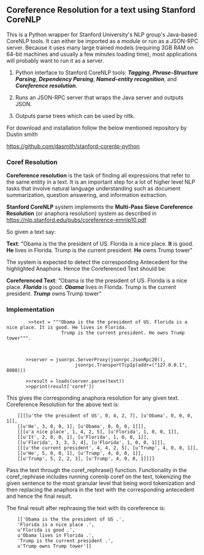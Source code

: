 ## **Coreference Resolution for a text using Stanford CoreNLP**

This is a Python wrapper for Stanford University's NLP group's Java-based CoreNLP tools. It can either be imported as a module or run as a JSON-RPC server. Because it uses many large trained models (requiring 3GB RAM on 64-bit machines and usually a few minutes loading time), most applications will probably want to run it as a server.

1. Python interface to Stanford CoreNLP tools: ***Tagging***, ***Phrase-Structure Parsing***, ***Dependency Parsing***, ***Named-entity recognition***, and ***Coreference resolution***.

2. Runs an JSON-RPC server that wraps the Java server and outputs JSON.

3. Outputs parse trees which can be used by nltk.

For download and installation follow the below mentioned repository by Dustin smith

https://github.com/dasmith/stanford-corenlp-python

### Coref Resolution
**Coreference resolution** is the task of finding all expressions that refer to the same 
entity in a text. It is an important step for a lot of higher level NLP tasks that 
involve natural language understanding such as document summarization, question answering, and information extraction.

**Stanford CoreNLP** system implements the **Multi-Pass Sieve Coreference Resolution** (or anaphora resolution) system as described in https://nlp.stanford.edu/pubs/coreference-emnlp10.pdf


So given a text say:

**Text**: "Obama is the the president of US. Florida is a nice place. **It** is good. **He** lives in Florida.
            Trump is the current president. **He** owns Trump tower"

The system is expected to detect the corresponding Antecedent for the highlighted Anaphora. Hence the Coreferenced Text should
be:

**Coreferenced Text**:  “Obama is the the president of US. Florida is a nice place. ***Florida*** is good. ***Obama*** lives in Florida. Trump is the current president. ***Trump*** owns Trump tower”



### Implementation

            >>text = """Obama is the the president of US. Florida is a nice place. It is good. He lives in Florida.
                        Trump is the current president. He owns Trump tower""".



           >>server = jsonrpc.ServerProxy(jsonrpc.JsonRpc20(),
                             jsonrpc.TransportTcpIp(addr=("127.0.0.1", 8080)))

           >>result = loads(server.parse(text))
           >>pprint(result['coref'])
           
This gives the corresponding anaphora resolution for any given text. Coreference Resolution for the above text is:

        [[[[u'the the president of US', 0, 4, 2, 7], [u'Obama', 0, 0, 0, 1]],
        [[u'He', 3, 0, 0, 1], [u'Obama', 0, 0, 0, 1]]],
        [[[u'a nice place', 1, 4, 2, 5], [u'Florida', 1, 0, 0, 1]],
        [[u'It', 2, 0, 0, 1], [u'Florida', 1, 0, 0, 1]],
        [[u'Florida', 3, 3, 3, 4], [u'Florida', 1, 0, 0, 1]]],
        [[[u'the current president', 4, 4, 2, 5], [u'Trump', 4, 0, 0, 1]],
        [[u'He', 5, 0, 0, 1], [u'Trump', 4, 0, 0, 1]],
        [[u'Trump', 5, 2, 2, 3], [u'Trump', 4, 0, 0, 1]]]]

Pass the text through the coref_rephrase() function. Functionality in the coref_rephrase includes running corenlp coref on the text, tokenizing the given sentence to the most granular level that being word tokenization and then replacing the anaphora in the text with the corresponding antecedent and hence the final result.

The final result after rephrasing the text with its coreference is:

        [['Obama is the the president of US .',
        'Florida is a nice place .',
        u'Florida is good .',
        u'Obama lives in Florida .',
        'Trump is the current president .',
        u'Trump owns Trump tower']]
